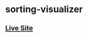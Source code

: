 # sorting-visualizer

<h2> <a href="https://sammed-sankonatti.github.io/sorting-visualizer/" > Live Site </a> </h2>